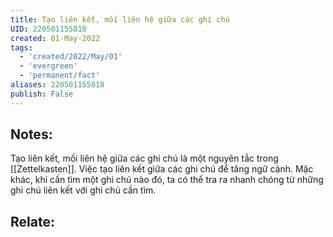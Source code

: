```yaml
---
title: Tạo liên kết, mối liên hệ giữa các ghi chú
UID: 220501155818
created: 01-May-2022
tags:
  - 'created/2022/May/01'
  - 'evergreen'
  - 'permanent/fact'
aliases: 220501155818
publish: False
---
```

## Notes:
Tạo liên kết, mối liên hệ giữa các ghi chú là một nguyên tắc trong [[Zettelkasten]]. Việc tạo liên kết giữa các ghi chú để tăng ngữ cảnh. Mặc khác, khi cần tìm một ghi chú nào đó, ta có thể tra ra nhanh chóng từ những ghi chú liên kết với ghi chú cần tìm.

## Relate:
